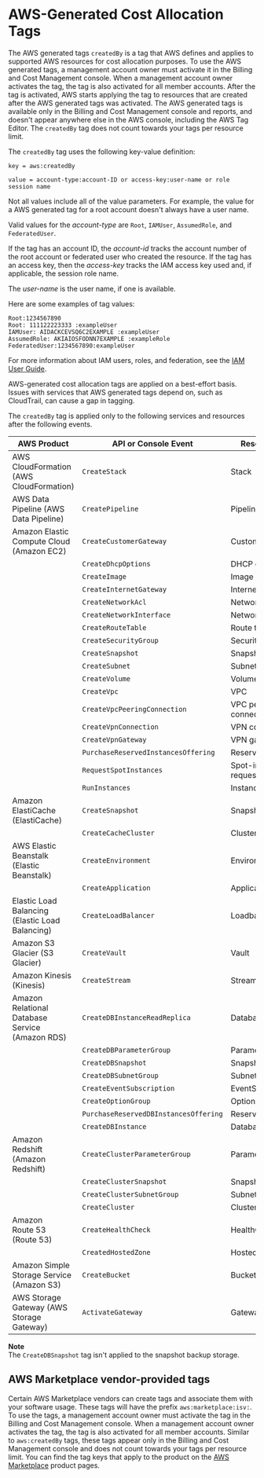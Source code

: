 # AWS\-Generated Cost Allocation Tags<a name="aws-tags"></a>

The AWS generated tags `createdBy` is a tag that AWS defines and applies to supported AWS resources for cost allocation purposes\. To use the AWS generated tags, a management account owner must activate it in the Billing and Cost Management console\. When a management account owner activates the tag, the tag is also activated for all member accounts\. After the tag is activated, AWS starts applying the tag to resources that are created after the AWS generated tags was activated\.  The AWS generated tags is available only in the Billing and Cost Management console and reports, and doesn't appear anywhere else in the AWS console, including the AWS Tag Editor\. The `createdBy` tag does not count towards your tags per resource limit\.

The `createdBy` tag uses the following key\-value definition:

```
key = aws:createdBy
```

```
value = account-type:account-ID or access-key:user-name or role session name
```

Not all values include all of the value parameters\. For example, the value for a AWS generated tag for a root account doesn't always have a user name\.

Valid values for the *account\-type* are `Root`, `IAMUser`, `AssumedRole`, and `FederatedUser`\.

If the tag has an account ID, the *account\-id* tracks the account number of the root account or federated user who created the resource\. If the tag has an access key, then the *access\-key* tracks the IAM access key used and, if applicable, the session role name\.

The *user\-name* is the user name, if one is available\.

Here are some examples of tag values:

```
Root:1234567890
Root: 111122223333 :exampleUser
IAMUser: AIDACKCEVSQ6C2EXAMPLE :exampleUser
AssumedRole: AKIAIOSFODNN7EXAMPLE :exampleRole
FederatedUser:1234567890:exampleUser
```

For more information about IAM users, roles, and federation, see the [IAM User Guide](https://docs.aws.amazon.com/IAM/latest/UserGuide/)\.

AWS\-generated cost allocation tags are applied on a best\-effort basis\. Issues with services that AWS generated tags depend on, such as CloudTrail, can cause a gap in tagging\. 

The `createdBy` tag is applied only to the following services and resources after the following events\.


| AWS Product | API or Console Event | Resource Type | 
| --- | --- | --- | 
| AWS CloudFormation \(AWS CloudFormation\) |  `CreateStack`  |  Stack  | 
| AWS Data Pipeline \(AWS Data Pipeline\) |  `CreatePipeline`  |  Pipeline  | 
| Amazon Elastic Compute Cloud \(Amazon EC2\) |  `CreateCustomerGateway`  |  Customer gateway  | 
|    |  `CreateDhcpOptions`  |  DHCP options  | 
|    |  `CreateImage`  |  Image  | 
|    |  `CreateInternetGateway`  |  Internet gateway  | 
|    |  `CreateNetworkAcl`  |  Network ACL  | 
|    |  `CreateNetworkInterface`  |  Network interface  | 
|    |  `CreateRouteTable`  |  Route table  | 
|    |  `CreateSecurityGroup`  |  Security group  | 
|    |  `CreateSnapshot`  |  Snapshot  | 
|    |  `CreateSubnet`  |  Subnet  | 
|    |  `CreateVolume`  |  Volume  | 
|    |  `CreateVpc`  |  VPC  | 
|    |  `CreateVpcPeeringConnection`  |  VPC peering connection  | 
|    |  `CreateVpnConnection`  |  VPN connection  | 
|    |  `CreateVpnGateway`  |  VPN gateway  | 
|    |  `PurchaseReservedInstancesOffering`  |  Reserved\-instance  | 
|    |  `RequestSpotInstances`  |  Spot\-instance\-request  | 
|    |  `RunInstances`  |  Instance  | 
| Amazon ElastiCache \(ElastiCache\) |  `CreateSnapshot`  |  Snapshot  | 
|    |  `CreateCacheCluster`  |  Cluster  | 
| AWS Elastic Beanstalk \(Elastic Beanstalk\) |  `CreateEnvironment`  |  Environment  | 
|    |  `CreateApplication`  |  Application  | 
| Elastic Load Balancing \(Elastic Load Balancing\) |  `CreateLoadBalancer`  |  Loadbalancer  | 
| Amazon S3 Glacier \(S3 Glacier\) |  `CreateVault`  |  Vault  | 
| Amazon Kinesis \(Kinesis\) |  `CreateStream`  |  Stream  | 
| Amazon Relational Database Service \(Amazon RDS\) |  `CreateDBInstanceReadReplica`  |  Database  | 
|    |  `CreateDBParameterGroup`  |  ParameterGroup  | 
|    |  `CreateDBSnapshot`  |  Snapshot  | 
|    |  `CreateDBSubnetGroup`  |  SubnetGroup  | 
|    |  `CreateEventSubscription`  |  EventSubscription  | 
|    |  `CreateOptionGroup`  |  OptionGroup  | 
|    |  `PurchaseReservedDBInstancesOffering`  |  ReservedDBInstance  | 
|    |  `CreateDBInstance`  |  Database  | 
| Amazon Redshift \(Amazon Redshift\) |  `CreateClusterParameterGroup`  |  ParameterGroup  | 
|    |  `CreateClusterSnapshot`  |  Snapshot  | 
|    |  `CreateClusterSubnetGroup`  |  SubnetGroup  | 
|    |  `CreateCluster`  |  Cluster  | 
| Amazon Route 53 \(Route 53\) |  `CreateHealthCheck`  |  HealthCheck  | 
|    |  `CreatedHostedZone`  |  HostedZone  | 
| Amazon Simple Storage Service \(Amazon S3\) |  `CreateBucket`  |  Bucket  | 
| AWS Storage Gateway \(AWS Storage Gateway\) |  `ActivateGateway`  |  Gateway  | 

**Note**  
The `CreateDBSnapshot` tag isn't applied to the snapshot backup storage\.

## AWS Marketplace vendor\-provided tags<a name="marketplace-isv-tags"></a>

Certain AWS Marketplace vendors can create tags and associate them with your software usage\. These tags will have the prefix `aws:marketplace:isv:`\. To use the tags, a management account owner must activate the tag in the Billing and Cost Management console\. When a management account owner activates the tag, the tag is also activated for all member accounts\. Similar to `aws:createdBy` tags, these tags appear only in the Billing and Cost Management console and does not count towards your tags per resource limit\. You can find the tag keys that apply to the product on the [AWS Marketplace](http://aws.amazon.com/marketplace/) product pages\.